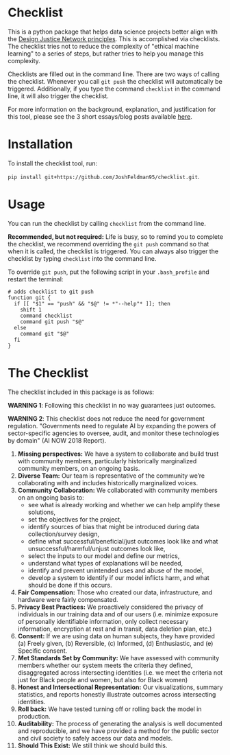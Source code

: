 # Checklist

This is a python package that helps data science projects better align with
the [Design Justice Network principles](http://designjusticenetwork.org/network-principles).
This is accomplished via checklists. The checklist tries not to reduce  the complexity of "ethical machine learning" to a series of steps, but rather tries to help you manage this complexity.

Checklists are filled out in the command line. There are two ways of calling the checklist. Whenever you call `git push` the checklist will automatically be triggered. Additionally, if you type the command `checklist` in the command line, it will also trigger the checklist.

For more information on the background, explanation, and justification for this tool, please see the 3 short essays/blog posts available [here](https://github.com/JoshFeldman95/checklist/tree/master/posts).

# Installation

To install the checklist tool, run:

`pip install git+https://github.com/JoshFeldman95/checklist.git`.

# Usage

You can run the checklist by calling `checklist` from the command line.

**Recommended, but not required:**
Life is busy, so to remind you to complete the checklist, we recommend overriding the `git push` command so that when it is called, the checklist is triggered. You can always also trigger the checklist by typing `checklist` into the command line.

To override `git push`, put the following script in your `.bash_profile` and restart the terminal:

```
# adds checklist to git push
function git {
  if [[ "$1" == "push" && "$@" != *"--help"* ]]; then
    shift 1
    command checklist
    command git push "$@"
  else
    command git "$@"
  fi
}
```

# The Checklist
The checklist included in this package is as follows:

**WARNING 1**: Following this checklist in no way guarantees just outcomes.

**WARNING 2**: This checklist does not reduce the need for government regulation. "Governments need to regulate AI by expanding the powers of sector-specific agencies to oversee, audit, and monitor these technologies by domain" (AI NOW 2018 Report).


1.	**Missing perspectives:** We have a system to collaborate and build trust with community members, particularly historically marginalized community members, on an ongoing basis.
2.	**Diverse Team:** Our team is representative of the community we’re collaborating with and includes historically marginalized voices.
3.	**Community Collaboration:** We collaborated with community members on an ongoing basis to:
    -	see what is already working and whether we can help amplify these solutions,
    -	set the objectives for the project,
    -	identify sources of bias that might be introduced during data collection/survey design,
    -	define what successful/beneficial/just outcomes look like and what unsuccessful/harmful/unjust outcomes look like,
    -	select the inputs to our model and define our metrics,
    -	understand what types of explanations will be needed,
    -	identify and prevent unintended uses and abuse of the model,
    -	develop a system to identify if our model inflicts harm, and what should be done if this occurs.
4.	**Fair Compensation:** Those who created our data, infrastructure, and hardware were fairly compensated.
5.	**Privacy Best Practices:** We proactively considered the privacy of individuals in our training data and of our users (i.e. minimize exposure of personally identifiable information, only collect necessary information, encryption at rest and in transit, data deletion plan, etc.)
6.	**Consent:** If we are using data on human subjects, they have provided (a) Freely given, (b) Reversible, (c) Informed, (d) Enthusiastic, and (e) Specific consent.
7.	**Met Standards Set by Community:** We have assessed with community members whether our system meets the criteria they defined, disaggregated across intersecting identities (i.e. we meet the criteria not just for Black people and women, but also for Black women)
8.	**Honest and Intersectional Representation:** Our visualizations, summary statistics, and reports honestly illustrate outcomes across intersecting identities.
9.	**Roll back:** We have tested turning off or rolling back the model in production.
10.	**Auditability:** The process of generating the analysis is well documented and reproducible, and we have provided a method for the public sector and civil society to safely access our data and models.
11.	**Should This Exist:** We still think we should build this.
